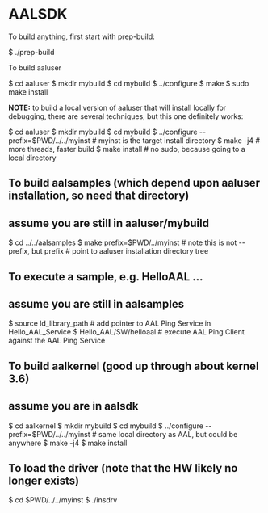 # AALSDK
To build anything, first start with prep-build:

$ ./prep-build

To build aaluser

$ cd aaluser
$ mkdir mybuild
$ cd mybuild
$ ../configure
$ make
$ sudo make install

**NOTE:** to build a local version of aaluser that will install locally for debugging,
there are several techniques, but this one definitely works:

$ cd aaluser
$ mkdir mybuild
$ cd mybuild
$ ../configure --prefix=$PWD/../../myinst   # myinst is the target install directory
$ make -j4                                  # more threads, faster build
$ make install                              # no sudo, because going to a local directory


## To build aalsamples (which depend upon aaluser installation, so need that directory)
## assume you are still in aaluser/mybuild

$ cd ../../aalsamples
$ make prefix=$PWD/../myinst                # note this is not --prefix, but prefix
                                            # point to aaluser installation directory tree
## To execute a sample, e.g. HelloAAL ...
## assume you are still in aalsamples

$ source ld_library_path                    # add pointer to AAL Ping Service in Hello_AAL_Service
$ Hello_AAL/SW/helloaal                     # execute AAL Ping Client against the AAL Ping Service


## To build aalkernel (good up through about kernel 3.6)

## assume you are in aalsdk
$ cd aalkernel
$ mkdir mybuild
$ cd mybuild
$ ../configure --prefix=$PWD/../../myinst   # same local directory as AAL, but could be anywhere
$ make -j4
$ make install

## To load the driver (note that the HW likely no longer exists)

$ cd $PWD/../../myinst
$ ./insdrv
